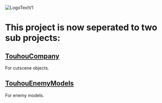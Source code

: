 ![LogoTextV1](https://github.com/BoredBean/TouhouCompany/assets/18239170/0450fd31-932d-4533-b27d-a26d5cb4a1f8)
# This project is now seperated to two sub projects:
## [TouhouCompany](https://github.com/BoredBean/TouhouCompany/tree/main/TouhouCompany)
For cutscene objects.
## [TouhouEnemyModels](https://github.com/BoredBean/TouhouCompany/tree/main/TouhouEnemyModels)
For enemy models.